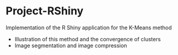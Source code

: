 # Project-RShiny

Implementation of the R Shiny application for the K-Means method
- Illustration of this method and the convergence of clusters
- Image segmentation and image compression
